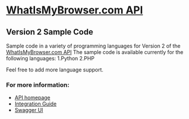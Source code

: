 # [WhatIsMyBrowser.com API](https://developers.whatismybrowser.com/api/)

## Version 2 Sample Code

Sample code in a variety of programming languages for Version 2 of the [WhatIsMyBrowser.com API](https://developers.whatismybrowser.com/api/)
The sample code is available currently for the following languages:
1.Python
2.PHP

Feel free to add more language support. 

### For more information:

* [API homepage](https://developers.whatismybrowser.com/api/)
* [Integration Guide](https://developers.whatismybrowser.com/api/docs/v2/integration-guide/)
* [Swagger UI](https://developers.whatismybrowser.com/static/main/api-docs/v2/swagger-ui/index.html)
